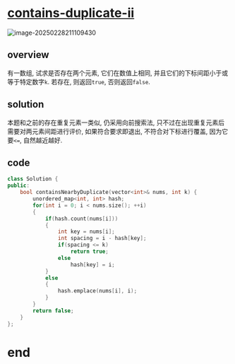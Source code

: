 # [contains-duplicate-ii](https://leetcode.cn/problems/contains-duplicate-ii)

![image-20250228211109430](https://md-wind.oss-cn-nanjing.aliyuncs.com/md/20250228211109507.png)

## overview

有一数组, 试求是否存在两个元素, 它们在数值上相同, 并且它们的下标间距小于或等于特定数字`k`.  若存在, 则返回`true`, 否则返回`false`.

## solution

本题和之前的存在重复元素一类似, 仍采用向前搜索法, 只不过在出现重复元素后需要对两元素间距进行评价, 如果符合要求即退出, 不符合对下标进行覆盖, 因为它要`<=`, 自然越近越好.

## code

```cpp
class Solution {
public:
    bool containsNearbyDuplicate(vector<int>& nums, int k) {
        unordered_map<int, int> hash;
        for(int i = 0; i < nums.size(); ++i)
        {
            if(hash.count(nums[i]))
            {
                int key = nums[i];
                int spacing = i - hash[key];
                if(spacing <= k)
                    return true;
                else
                    hash[key] = i;
            }
            else
            {
                hash.emplace(nums[i], i);
            }
        }
        return false;
    }
};
```

  # end